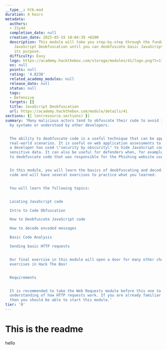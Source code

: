 ```yaml
---
__type__: htb.mod
duration: 4 hours
metadata:
  authors:
  - 21y4d
  completion_date: null
  creation_date: 2025-05-19 18:04:39 +0200
  description: This module will take you step-by-step through the fundamentals of
    JavaScript Deobfuscation until you can deobfuscate basic JavaScript code and understand
    its purpose.
  difficulty: Easy
  logo: https://academy.hackthebox.com/storage/modules/41/logo.png?t=1739540143
  os: null
  points: null
  rating: '4.8238'
  related_academy_modules: null
  release_date: null
  status: null
  tags:
  - Defensive
  targets: []
  title: JavaScript Deobfuscation
  url: https://academy.hackthebox.com/module/details/41
sections: {{ len(resource.sections) }} 
summary: 'Many malicious actors tend to obfuscate their code to avoid it being detected
  by systems or understood by other developers.


  The ability to deobfuscate code is a useful technique that can be applied to various
  real-world scenarios. It is useful on web application assessments to determine if
  a developer has used \"security by obscurity\" to hide JavaScript code containing
  sensitive data. It can also be useful for defenders when, for example, attempting
  to deobfuscate code that was responsible for the Phishing website used in an attack.


  In this module, you will learn the basics of deobfuscating and decoding JavaScript
  code and will have several exercises to practice what you learned.


  You will learn the following topics:


  Locating JavaScript code

  Intro to Code Obfuscation

  How to Deobfuscate JavaScript code

  How to decode encoded messages

  Basic Code Analysis

  Sending basic HTTP requests


  Our final exercise in this module will open a door for many other challenges and
  exercises in Hack The Box!


  Requirements


  It is recommended to take the Web Requests module before this one to get a general
  understanding of how HTTP requests work. If you are already familiar with them,
  then you should be able to start this module.'
tier: '0'
---
```


# This is the readme

hello

